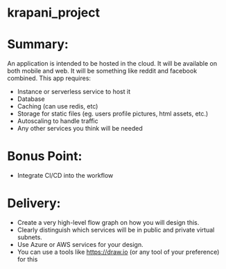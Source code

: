 # krapani_project
# Summary:
An application is intended to be hosted in the cloud. It will be available on both mobile and web. It will be something like reddit and facebook combined. This app requires:
- Instance or serverless service to host it
- Database
- Caching (can use redis, etc)
- Storage for static files (eg. users profile pictures, html assets, etc.)
- Autoscaling to handle traffic
- Any other services you think will be needed
# Bonus Point:
- Integrate CI/CD into the workflow
# Delivery:
- Create a very high-level flow graph on how you will design this.
- Clearly distinguish which services will be in public and private virtual subnets.
- Use Azure or AWS services for your design.
- You can use a tools like https://draw.io (or any tool of your preference) for this

